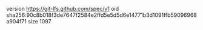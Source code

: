 version https://git-lfs.github.com/spec/v1
oid sha256:90c8b018f3de7647f2584e2ffd5e5d5d6e14771b3d1091ffb59096968a904f71
size 1097
